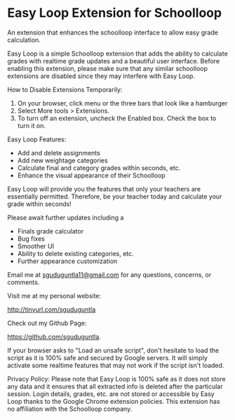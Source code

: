 Easy Loop Extension for Schoolloop
================================
An extension that enhances the schoolloop interface to allow easy grade calculation.

Easy Loop is a simple Schoolloop extension that adds the ability to calculate grades with realtime grade updates and a beautiful user interface. Before enabling this extension, please make sure that any similar schoolloop extensions are disabled since they may interfere with Easy Loop. 

How to Disable Extensions Temporarily: 

1. On your browser, click menu or the three bars that look like a hamburger
2. Select More tools > Extensions.
3. To turn off an extension, uncheck the Enabled box. Check the box to turn it on.

Easy Loop Features:  

 - Add and delete assignments
 - Add new weightage categories
 - Calculate final and category grades within seconds, etc.
 - Enhance the visual appearance of their Schoolloop 

Easy Loop will provide you the features that only your teachers are essentially permitted. Therefore, be your teacher today and calculate your grade within seconds! 

Please await further updates including a

 - Finals grade calculator
 - Bug fixes
 - Smoother UI
 - Ability to delete existing categories, etc. 
 - Further appearance customization

Email me at sguduguntla11@gmail.com for any questions, concerns, or comments. 

Visit me at my personal website: 

http://tinyurl.com/sguduguntla 

Check out my Github Page: 

https://github.com/sguduguntla. 

If your browser asks to "Load an unsafe script", don't hesitate to load the script as it is 100% safe and secured by Google servers. It will simply activate some realtime features that may not work if the script isn't loaded. 

Privacy Policy: Please note that Easy Loop is 100% safe as it does not store any data and it ensures that all extracted info is deleted after the particular session. Login details, grades, etc. are not stored or accessible by Easy Loop thanks to the Google Chrome extension policies. This extension has no affiliation with the Schoolloop company. 
